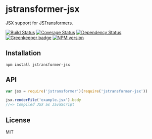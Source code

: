 # jstransformer-jsx

[JSX](https://www.npmjs.com/package/react-tools#jsx) support for [JSTransformers](http://github.com/jstransformers).

[![Build Status](https://img.shields.io/travis/jstransformers/jstransformer-jsx/master.svg)](https://travis-ci.org/jstransformers/jstransformer-jsx)
[![Coverage Status](https://img.shields.io/codecov/c/github/jstransformers/jstransformer-jsx/master.svg)](https://codecov.io/gh/jstransformers/jstransformer-jsx)
[![Dependency Status](https://img.shields.io/david/jstransformers/jstransformer-jsx/master.svg)](http://david-dm.org/jstransformers/jstransformer-jsx)
[![Greenkeeper badge](https://badges.greenkeeper.io/jstransformers/jstransformer-jsx.svg)](https://greenkeeper.io/)
[![NPM version](https://img.shields.io/npm/v/jstransformer-jsx.svg)](https://www.npmjs.org/package/jstransformer-jsx)

## Installation

    npm install jstransformer-jsx

## API

```js
var jsx = require('jstransformer')(require('jstransformer-jsx'))

jsx.renderFile('example.jsx').body
//=> Compiled JSX as JavaScript
```

## License

MIT
